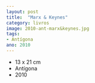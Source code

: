 ```yaml
---
layout: post
title:  "Marx & Keynes"
category: livros
image: 2010-ant-marx&keynes.jpg
tags:
- Antígona
ano: 2010
---
```


- 13 x 21 cm
- Antígona
- 2010

